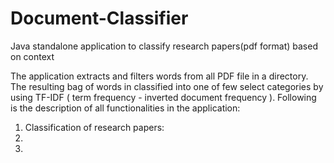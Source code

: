 Document-Classifier
===================

Java standalone application to classify research papers(pdf format) based on context

The application extracts and filters words from all PDF file in a directory. The resulting bag of words in classified into one of few select categories by using TF-IDF ( term frequency - inverted document frequency ). Following is the description of all functionalities in the application:

1. Classification of research papers:
2. 
2. 
